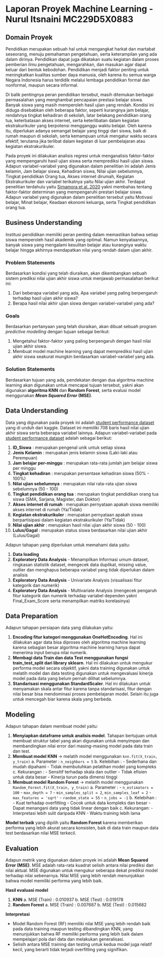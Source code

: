 # Laporan Proyek Machine Learning - Nurul Itsnaini MC229D5X0883

## Domain Proyek
Pendidikan merupakan sebuah hal untuk mengangkat harkat dan martabat seseorang, menuju pemahaman pengetahuan, serta keterampilan yang ada dalam dirinya. Pendidikan dapat juga dikatakan suatu kegiatan dalam proses pemberian ilmu pengetahuan, mengarahkan, dan masukan agar dapat keluar dari bentuk kebodohan. 
Pendidikan menjadi faktor penting untuk meningkatkan kualitas sumber daya manusia, oleh karena itu semua warga Negara Indonesia harus terdidik melalui lembaga pendidikan formal dan nonformal, maupun secara informal.

Di balik pentingnya peran pendidikan tersebut, masih ditemukan berbagai permasalahan yang menghambat pencapaian prestasi belajar siswa. Banyak siswa yang masih memperoleh hasil ujian yang rendah. Kondisi ini diduga disebabkan oleh beberapa faktor, seperti kurangnya jam belajar, rendahnya tingkat kehadiran di sekolah, latar belakang pendidikan orang tua, keterbatasan akses internet, serta keterlibatan dalam kegiatan ekstrakurikuler yang berpotensi mengganggu waktu belajar. Oleh karena itu, diperlukan adanya semangat belajar yang tinggi dari siswa, baik di rumah maupun di sekolah, serta kemampuan untuk mengatur waktu secara efektif, terutama jika terlibat dalam kegiatan di luar pembelajaran atau kegiatan ekstrakurikuler.

Pada proyek ini dilakukan analisis regresi untuk menganalisis faktor-faktor yang mempengaruhi hasil ujian siswa serta memprediksi hasil ujian siswa. Adapun variabel-variabel yang digunakan dalam penelitian ini adalah Jenis kelamin, Jam belajar siswa, Kehadiran siswa, Nilai ujian sebelumnya, Tingkat pendidikan Orang tua, Akses internet dirumah, Kegiatan Ekstrakurikuler dan variabel terikatnya yaitu Nilai ujian akhir. Terdapat penelitian terdahulu yaitu [Simamora et al.,2020](https://drive.google.com/file/d/1xdcdVOny5kGI1IryKU5o-WoArsr5DC6D/view?usp=sharing) yakni membahas tentang faktor-faktor determinan yang mempengaruhi prestari belajar siswa. Adapun variabel yang digunakan dalam penelitian tersebut yaitu Motivasi belajar, Minat belajar, Keadaan ekonomi keluarga, serta Tingkat pendidikan orang tua. 

## Business Understanding
Institusi pendidikan memiliki peran penting dalam memastikan bahwa setiap siswa memperoleh hasil akademik yang optimal. Namun kenyataannya, banyak siswa yang mengalami kesulitan belajar atau kurangnya waktu belajar hingga akhirnya mendapatkan nilai yang rendah dalam ujian akhir.
### Problem Statements
Berdasarkan kondisi yang telah diuraikan, akan dikembangkan sebuah sistem prediksi nilai ujian akhir siswa untuk menjawab permasalahan berikut ini:
  1. Dari beberapa variabel yang ada, Apa variabel yang paling berpengaruh terhadap hasil ujian akhir siswa?
  2. Berapa hasil nilai akhir ujian siswa dengan variabel-variabel yang ada?
### Goals
Berdasarkan pertanyaan yang telah diuraikan, akan dibuat sebuah program _predictive modelling_ dengan tujuan sebagai berikut:
  1. Mengetahui faktor-faktor yang paling berpengaruh dengan hasil nilai ujian akhir siswa.
  2. Membuat model machine learning yang dapat memprediksi hasil ujian akhir siswa seakurat mungkin berdasarkan variabel-variabel yang ada.
### Solution Statements
Berdasarkan tujuan yang ada, pendekatan dengan dua algoritma machine learning akan digunakan untuk mencapai tujuan tersebut, yakni akan digunakan **algoritma KNN** dan **Random Forest**, serta evalusi model menggunakan **_Mean Squared Error_ (MSE)**.

## Data Understanding
Data yang digunakan pada proyek ini adalah [student performance dataset](https://www.kaggle.com/datasets/amrmaree/student-performance-prediction) yang di unduh dari kaggle. Dataset ini memiliki 708 baris hasil nilai ujian akhir siswa serta beberapa variabel lainnya.
Adapun variabel-variabel pada [student performance dataset](https://www.kaggle.com/datasets/amrmaree/student-performance-prediction) adalah sebagai berikut:
  1. **ID_Siswa** : merupakan pengenal unik untuk setiap siswa
  2. **Jenis Kelamin** : merupakan jenis kelamin siswa (Laki-laki atau Perempuan)
  3. **Jam belajar per-minggu** : merupakan rata-rata jumlah jam belajar siswa  per minggu
  4. **Tingkat kehadiran** : merupakan persentase kehadiran siswa (50% - 100%)
  5. **Nilai ujian sebelumnya** : merupakan nilai rata-rata ujian siswa sebelumnya (50 - 100)
  6. **Tingkat pendidikan orang tua** : merupakan tingkat pendidikan orang tua siswa (SMA, Sarjana, Magister, dan Doktor)
  7. **Akses internet di rumah** : merupakan pernyataan apakah siswa memiliki akses internet di rumah (Ya/Tidak)
  8. **Kegiatan ekstrakurikuler** : merupakan pernyataan apakah siswa berpartisipasi dalam kegiatan ekstrakurikuler (Ya/Tidak)
  9. **Nilai ujian akhir** : merupakan hasil nilai ujian akhir siswa (50 - 100)
  10. **Lulus/Gagal** : merupakan status siswa berdasarkan nilai ujian akhir (Lulus/Gagal)

Adapun tahapan yang diperlukan untuk memahami data yaitu:
1. **Data loading**
2. **Exploratory Data Analysis** - Menampilkan Informasi umum dataset, ringkasan statistik dataset, mengecek data duplikat, missing value, outlier dan menghapus beberapa variabel yang tidak diperlukan dalam analisis
3. **Exploratory Data Analysis** - Univariate Analysis (visualisasi fitur kategorik dan numerik)
4. **Exploratory Data Analysis** - Multivariate Analysis (mengecek pengaruh fitur kategorik dan numerik terhadap variabel dependen yakni Final_Exam_Score serta menampilkan matriks korelasinya)

## Data Preparation
Adapun tahapan persiapan data yang dilakukan yaitu:
  1. **Encoding fitur kategori menggunakan OneHotEncoding**. Hal ini dilakukan agar data bisa diproses oleh algoritma machine learning karena sebagian besar algoritma machine learning hanya dapat menerima input berupa nilai numerik.
  2. **Membagi data Train dan data Test menggunakan fungsi train_test_split dari library sklearn**. Hal ini dilakukan untuk mengukur performa model secara objektif, yakni data training digunakan untuk melatih model dan data testing digunakan untuk mengevaluasi kinerja model pada data yang belum pernah dilihat sebelumnya.
  3. **Standarisasi menggunakan StandardScaler**. Hal ini dilakukan untuk menyamakan skala antar fitur karena tanpa standarisasi, fitur dengan nilai besar bisa mendominasi proses pembelajaran model. Selain itu juga untuk mencegah biar karena skala yang berbeda.

## Modeling
Adapun tahapan dalam membuat model yaitu:
  1. **Menyiapkan dataframe untuk analisis model**. Tahapan bertujuan untuk membuat struktur tabel yang akan digunakan untuk menyimpan dan membandingkan nilai error dari masing-masing model pada data train dan test.
  2. **Membuat model KNN** -> melatih model menggunakan ```knn.fit(X_train, y_train)```
     a. Parameter : ```n_neighbors = 5```
     b. Kelebihan :
         - Sederhana dan mudah dipahami
         - Tidak membutuhkan pelatihan model yang kompleks
     c. Kekurangan :
         - Sensitif terhadap skala dan outlier
         - Tidak efisien untuk data besar
         - Kinerja turun pada dimensi tinggi 
  4. **Membuat model Random Forest** -> melatih model menggunakan ```Random_Forest.fit(X_train, y_train)```
     a. Parameter :
         - ```n_estimators = 100```
         - ```max_depth = 7```
         - ```min_samples_split = 2```, ```min_samples_leaf = 2```
         - ```max_features = 'sqrt'```
         - ```random_state = 55```
         - ```n_jobs = -1```
     b. Kelebihan :
         - Kuat terhadap overfitting
         - Cocok untuk data kompleks dan besar
         - Dapat menangani data yang tidak linear dengan baik
     c. Kekurangan:
         - Interpretasi lebih sulit daripada KNN
         - Waktu training lebih lama
     
**Model terbaik** yang dipilih yaitu **Random Forest** karena memberikan performa yang lebih akurat secara konsisten, baik di data train maupun data test berdasarkan nilai MSE terkecil.

## Evaluation
Adapun metrik yang digunakan dalam proyek ini adalah **Mean Squared Error (MSE)**. MSE adalah rata-rata kuadrat selisih antara nilai prediksi dan nilai aktual. MSE digunakan untuk mengukur seberapa dekat prediksi model terhadap nilai sebenarnya. Nilai MSE yang lebih rendah menunjukkan bahwa model memiliki performa yang lebih baik.

**Hasil evaluasi model**
  1. **KNN**
     a. MSE (Train) : 0.010937
     b. MSE (Test) : 0.019178
  3. **Random Forest**
     a. MSE (Train) : 0.007687
     b. MSE (Test) : 0.015682

**Interpretasi**
- Model Random Forest (RF) memiliki nilai MSE yang lebih rendah baik pada data training maupun testing dibandingkan KNN, yang menunjukkan bahwa RF memiliki performa yang lebih baik dalam mempelajari pola dari data dan melakukan generalisasi.
- Selisih antara MSE training dan testing untuk kedua model juga relatif kecil, yang berarti tidak terjadi overfitting yang signifikan.
